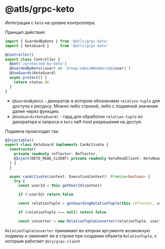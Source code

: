 # @atls/grpc-keto

Интеграция с `keto` на уровне контроллера.

Принцип действия:

```ts
import { GuardedByKeto } from '@atls/grpc-keto'
import { KetoGuard }     from '@atls/grpc-keto'

@Controller()
export class Controller {
  @Get('/protected-by-keto')
  @GuardedByKeto((user) => `Group:admin#members@${user}`)
  @UseGuards(KetoGuard)
  async protect() {
    return status.OK
  }
}
```

- `@GuardedByKeto` - декоратор в котором обозначаем `relation-tuple` для доступа к ресурсу. Можно
  либо строкой, либо с подменой значения далее через функцию.
- `@UseGuards(KetoGuard)` - гард для обработки `relation-tuple` из декоратора и запроса к `keto`
  self-host разрешения на доступ.

Подмена происходит так:

```ts
@Injectable()
export class KetoGuard implements CanActivate {
  constructor(
    private readonly reflector: Reflector,
    @Inject(KETO_READ_CLIENT) private readonly ketoReadClient: KetoReadClientService
  ) {
  }

  async canActivate(context: ExecutionContext): Promise<boolean> {
    try {
      const userId = this.getUserId(context)

      if (!userId) return false

      const relationTuple = getGuardingRelationTuple(this.reflector, context.getHandler())

      if (relationTuple === null) return false

      const converter = new RelationTupleConverter(relationTuple, userId)
```

`RelationTupleConverter` принимает во втором аргументе возможную подмену и заменяет ее в строке при
создании объекта `RelationTuple`, с которым работает `@ory/grpc-client`
